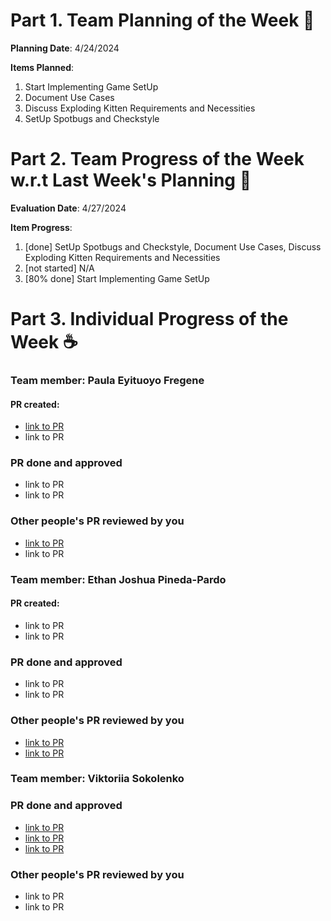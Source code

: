 # Part 1. Team Planning of the Week :ledger:
**Planning Date**: 4/24/2024

**Items Planned**:
1. Start Implementing Game SetUp 
2. Document Use Cases
3. Discuss Exploding Kitten Requirements and Necessities
4. SetUp Spotbugs and Checkstyle

# Part 2. Team Progress of the Week w.r.t Last Week's Planning :green_book:
**Evaluation Date**: 4/27/2024

**Item Progress**:
1. [done] SetUp Spotbugs and Checkstyle, Document Use Cases, Discuss Exploding Kitten Requirements and Necessities
2. [not started] N/A
3. [80% done] Start Implementing Game SetUp

# Part 3. Individual Progress of the Week :coffee:

### Team member: Paula Eyituoyo Fregene
#### PR created:
- [link to PR](https://github.com/nu-cs-sqe/course-project-20242510-team-05-20242503/pull/10)
- link to PR

### PR done and approved
- link to PR
- link to PR

### Other people's PR reviewed by you
- [link to PR](https://github.com/nu-cs-sqe/course-project-20242510-team-05-20242503/pull/9)
- link to PR


### Team member: Ethan Joshua Pineda-Pardo
#### PR created:
- link to PR
- link to PR

### PR done and approved
- link to PR
- link to PR

### Other people's PR reviewed by you
- [link to PR](https://github.com/nu-cs-sqe/course-project-20242510-team-05-20242503/pull/7)
- [link to PR](https://github.com/nu-cs-sqe/course-project-20242510-team-05-20242503/pull/8)



### Team member: Viktoriia Sokolenko

### PR done and approved
- [link to PR](https://github.com/nu-cs-sqe/course-project-20242510-team-05-20242503/pull/7)
- [link to PR](https://github.com/nu-cs-sqe/course-project-20242510-team-05-20242503/pull/8)
- [link to PR](https://github.com/nu-cs-sqe/course-project-20242510-team-05-20242503/pull/9)

### Other people's PR reviewed by you
- link to PR
- link to PR
